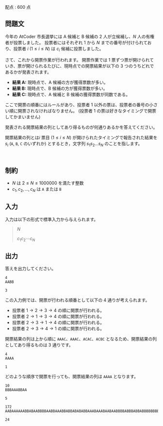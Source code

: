 配点 : $600$ 点

## 問題文

今年の AtCoder 市長選挙には A 候補と B 候補の $2$ 人が立候補し、$N$ 人の有権者が投票しました。
投票者にはそれぞれ $1$ から $N$ までの番号が付けられており、投票者 $i$ $(1 \leq i \leq N)$ は $c_i$ 候補に投票しました。

さて、これから開票作業が行われます。
開票作業では $1$ 票ずつ票が開けられていき、票が開けられるたびに、現時点での開票結果が以下の $3$ つのうちどれであるかが発表されます。

- **結果 A:** 現時点で、A 候補の方が獲得票数が多い。
- **結果 B:** 現時点で、B 候補の方が獲得票数が多い。
- **結果 C:** 現時点で、A 候補と B 候補の獲得票数が同数である。

ここで開票の順番にはルールがあり、投票者 $1$ 以外の票は、投票者の番号の小さい順に開票されなければなりません。
(投票者 $1$ の票は好きなタイミングで開票してかまいません)

発表される開票結果の列としてあり得るものが何通りあるかを答えてください。

開票結果の列とは$i$ 票目 $(1 \leq i \leq N)$ が開けられたタイミングで報告された結果を $s_i$ (`A`, `B`, `C` のいずれか) とするとき，文字列 $s_1 s_2 \dots s_N$ のことを指します。

<br>

## 制約

- $N$ は $2 \leq N \leq 1000000$ を満たす整数
- $c_1, c_2, \dots, c_N$ は `A` または `B`

## 入力

入力は以下の形式で標準入力から与えられます。  

> $N$
> 
> $c_1 c_2 \cdots c_N$

## 出力

答えを出力してください。

```input1
4
AABB
```

```output1
3
```

この入力例では、開票が行われる順番として以下の $4$ 通りが考えられます。

- 投票者 $1 \to 2 \to 3 \to 4$ の順に開票が行われる。
- 投票者 $2 \to 1 \to 3 \to 4$ の順に開票が行われる。
- 投票者 $2 \to 3 \to 1 \to 4$ の順に開票が行われる。
- 投票者 $2 \to 3 \to 4 \to 1$ の順に開票が行われる。

開票結果の列は上から順に `AAAC`、`AAAC`、`ACAC`、`ACBC` となるため、開票結果の列としてあり得るものは $3$ 通りです。

```input2
4
AAAA
```

```output2
1
```

どのような順序で開票を行っても、開票結果の列は `AAAA` となります。

```input3
10
BBBAAABBAA
```

```output3
5
```

```input4
172
AABAAAAAABBABAABBBBAABBAAABBABBABABABBAAABAAABAABAABBBBABBBABBABBBBBBBBAAABAAABAAABABBBAABAAAABABBABBABBBBBABAABAABBBABABBAAAABAABABBBABAAAABBBBABBBABBBABAABBBAAAABAAABAAAB
```

```output4
24
```